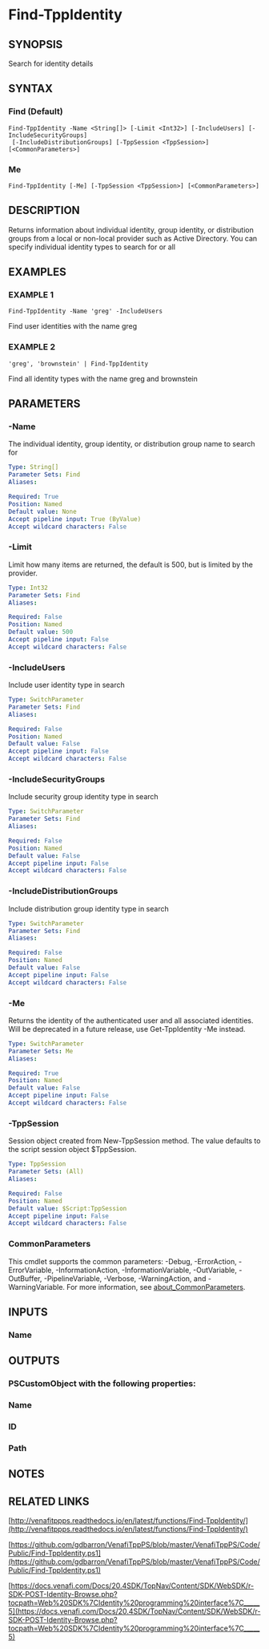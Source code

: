 # Find-TppIdentity

## SYNOPSIS
Search for identity details

## SYNTAX

### Find (Default)
```
Find-TppIdentity -Name <String[]> [-Limit <Int32>] [-IncludeUsers] [-IncludeSecurityGroups]
 [-IncludeDistributionGroups] [-TppSession <TppSession>] [<CommonParameters>]
```

### Me
```
Find-TppIdentity [-Me] [-TppSession <TppSession>] [<CommonParameters>]
```

## DESCRIPTION
Returns information about individual identity, group identity, or distribution groups from a local or non-local provider such as Active Directory.
You can specify individual identity types to search for or all

## EXAMPLES

### EXAMPLE 1
```
Find-TppIdentity -Name 'greg' -IncludeUsers
```

Find user identities with the name greg

### EXAMPLE 2
```
'greg', 'brownstein' | Find-TppIdentity
```

Find all identity types with the name greg and brownstein

## PARAMETERS

### -Name
The individual identity, group identity, or distribution group name to search for

```yaml
Type: String[]
Parameter Sets: Find
Aliases:

Required: True
Position: Named
Default value: None
Accept pipeline input: True (ByValue)
Accept wildcard characters: False
```

### -Limit
Limit how many items are returned, the default is 500, but is limited by the provider.

```yaml
Type: Int32
Parameter Sets: Find
Aliases:

Required: False
Position: Named
Default value: 500
Accept pipeline input: False
Accept wildcard characters: False
```

### -IncludeUsers
Include user identity type in search

```yaml
Type: SwitchParameter
Parameter Sets: Find
Aliases:

Required: False
Position: Named
Default value: False
Accept pipeline input: False
Accept wildcard characters: False
```

### -IncludeSecurityGroups
Include security group identity type in search

```yaml
Type: SwitchParameter
Parameter Sets: Find
Aliases:

Required: False
Position: Named
Default value: False
Accept pipeline input: False
Accept wildcard characters: False
```

### -IncludeDistributionGroups
Include distribution group identity type in search

```yaml
Type: SwitchParameter
Parameter Sets: Find
Aliases:

Required: False
Position: Named
Default value: False
Accept pipeline input: False
Accept wildcard characters: False
```

### -Me
Returns the identity of the authenticated user and all associated identities. 
Will be deprecated in a future release, use Get-TppIdentity -Me instead.

```yaml
Type: SwitchParameter
Parameter Sets: Me
Aliases:

Required: True
Position: Named
Default value: False
Accept pipeline input: False
Accept wildcard characters: False
```

### -TppSession
Session object created from New-TppSession method. 
The value defaults to the script session object $TppSession.

```yaml
Type: TppSession
Parameter Sets: (All)
Aliases:

Required: False
Position: Named
Default value: $Script:TppSession
Accept pipeline input: False
Accept wildcard characters: False
```

### CommonParameters
This cmdlet supports the common parameters: -Debug, -ErrorAction, -ErrorVariable, -InformationAction, -InformationVariable, -OutVariable, -OutBuffer, -PipelineVariable, -Verbose, -WarningAction, and -WarningVariable. For more information, see [about_CommonParameters](http://go.microsoft.com/fwlink/?LinkID=113216).

## INPUTS

### Name
## OUTPUTS

### PSCustomObject with the following properties:
###     Name
###     ID
###     Path
## NOTES

## RELATED LINKS

[http://venafitppps.readthedocs.io/en/latest/functions/Find-TppIdentity/](http://venafitppps.readthedocs.io/en/latest/functions/Find-TppIdentity/)

[https://github.com/gdbarron/VenafiTppPS/blob/master/VenafiTppPS/Code/Public/Find-TppIdentity.ps1](https://github.com/gdbarron/VenafiTppPS/blob/master/VenafiTppPS/Code/Public/Find-TppIdentity.ps1)

[https://docs.venafi.com/Docs/20.4SDK/TopNav/Content/SDK/WebSDK/r-SDK-POST-Identity-Browse.php?tocpath=Web%20SDK%7CIdentity%20programming%20interface%7C_____5](https://docs.venafi.com/Docs/20.4SDK/TopNav/Content/SDK/WebSDK/r-SDK-POST-Identity-Browse.php?tocpath=Web%20SDK%7CIdentity%20programming%20interface%7C_____5)

